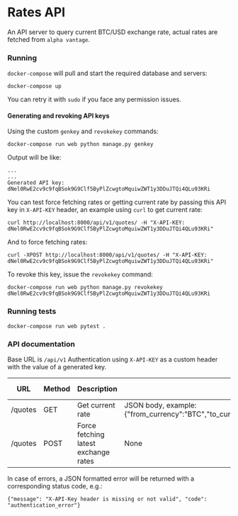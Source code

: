 # Rates API
An API server to query current BTC/USD exchange rate, actual rates are fetched from `alpha vantage`.

### Running

`docker-compose` will pull and start the required database and servers:

```
docker-compose up
```

You can retry it with `sudo` if you face any permission issues.

#### Generating and revoking API keys

Using the custom `genkey` and `revokekey` commands:

```
docker-compose run web python manage.py genkey
```

Output will be like:

```
...
...
Generated API key: dNel0RwE2cv9c9fqBSok9G9Clf5ByPlZcwgtoMquiwZWT1y3DDuJTQi4QLu93KRi
```

You can test force fetching rates or getting current rate by passing this API key in `X-API-KEY` header, an example using `curl` to get current rate:

```
curl http://localhost:8000/api/v1/quotes/ -H "X-API-KEY: dNel0RwE2cv9c9fqBSok9G9Clf5ByPlZcwgtoMquiwZWT1y3DDuJTQi4QLu93KRi"
```

And to force fetching rates:

```
curl -XPOST http://localhost:8000/api/v1/quotes/ -H "X-API-KEY: dNel0RwE2cv9c9fqBSok9G9Clf5ByPlZcwgtoMquiwZWT1y3DDuJTQi4QLu93KRi"
```


To revoke this key, issue the `revokekey` command:

```
docker-compose run web python manage.py revokekey dNel0RwE2cv9c9fqBSok9G9Clf5ByPlZcwgtoMquiwZWT1y3DDuJTQi4QLu93KRi
```

### Running tests

```
docker-compose run web pytest .
```


### API documentation

Base URL is `/api/v1`
Authentication using `X-API-KEY` as a custom header with the value of a generated key.


| URL     | Method | Description                          | Response                                                                                                           | Status code |
| ------- | ------ | ------------------------------------ | ------------------------------------------------------------------------------------------------------------------ | ----------- |
| /quotes | GET    | Get current rate                     | JSON body, example: {"from_currency":"BTC","to_currency":"USD","rate":"49142.73000000","last_update":1629596881.0} | 200         |
| /quotes | POST   | Force fetching latest exchange rates | None                                                                                                               | 204         |


In case of errors, a JSON formatted error will be returned with a corresponding status code, e.g.:

```
{"message": "X-API-Key header is missing or not valid", "code": "authentication_error"}
```
